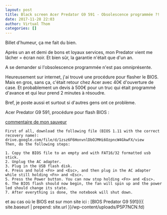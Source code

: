 ```yaml
---
layout: post
title: Black screen Acer Predator G9 591 - Obsolescence programmée ?!
date: 2017-11-28 22:03
author: Virtual Thom
categories: []
---
```

Billet d'humeur, ça me fait du bien.

Après un an et demi de bons et loyaux services, mon Predator vient me lâcher = écran noir. Et bien sûr, la garantie n'était que d'un an.

A se demander si l'obsolescence programmée n'est pas omniprésente. 

Heureusement sur internet, j'ai trouvé une procédure pour flasher le BIOS. Mais en gros, sans ça, c'était retour chez Acer avec 40€ d'ouverture de case. Et probablement un devis à 500€ pour un truc qui était programmé d'avance et qui leur prend 2 minutes à résoudre.

Bref, je poste aussi et surtout si d'autres gens ont ce problème.

Acer Predator G9 591, procédure pour flash BIOS :

[commentaire de mon sauveur](https://community.acer.com/en/discussion/comment/536940)

```
First of all, download the following file (BIOS 1.11 with the correct recovery name): drive.google.com/file/d/1zsz6F6HonvnlDbOJMHi6OzpncW4GkwFX/view
Then, do the following steps:

1. Copy the BIOS file to an empty and with FAT16/32 formatted usb stick.
2. Unplug the AC adapter.
3. Plug in the USB flash disk.
4. Press and hold <Fn> and <Esc>, and then plug in the AC adapter while still holding <Fn> and <Esc>.
5. Press the Power button. You can now stop holding <Fn> and <Esc>.
6. The BIOS flash should now begin, the fan will spin up and the power led should change its state.
7. After everything is done, the notebook will shut down. 
```

et au cas où le BIOS est sur mon site ici : [BIOS Predator G9 591]({{ site.baseurl | prepend: site.url }}/wp-content/uploads/P5P7NCN.fd)
